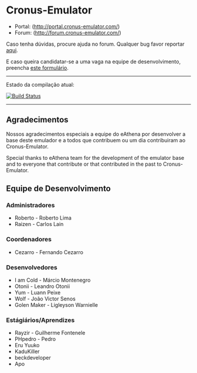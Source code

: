 ﻿Cronus-Emulator
===============

* Portal: (http://portal.cronus-emulator.com/)
* Forum: (http://forum.cronus-emulator.com/)

Caso tenha dúvidas, procure ajuda no forum. Qualquer bug favor reportar [aqui](http://forum.cronus-emulator.com/trackdown).

E caso queira candidatar-se a uma vaga na equipe de desenvolvimento, preencha [este formulário](http://forum.cronus-emulator.com/index.php?app=contato).

--------------
Estado da compilação atual:

[![Build Status](https://travis-ci.org/Cronus-Emulator/Cronus.png?branch=master)](https://travis-ci.org/Cronus-Emulator/Cronus)

--------------

Agradecimentos
--------------
Nossos agradecimentos especiais a equipe do eAthena por desenvolver a base deste emulador e a todos que contribuem ou um dia contribuiram ao Cronus-Emulator.

Special thanks to eAthena team for the development of the emulator base and to everyone that contribute or that contributed in the past to Cronus-Emulator.


Equipe de Desenvolvimento
------
### Administradores
- Roberto	- Roberto Lima
- Raizen	- Carlos Lain

### Coordenadores
- Cezarro	- Fernando Cezarro

### Desenvolvedores
- I am Cold	- Márcio Montenegro
- Otonii	- Leandro Otonii
- Yum		- Luann Peixe
- Wolf		- João Victor Senos
- Golen Maker	- Ligleyson Warnielle
	
### Estágiários/Aprendizes
- Rayzir	- Guilherme Fontenele
- PHpedro	- Pedro
- Eru Yuuko
- KaduKiller 
- beckdeveloper
- Apo
